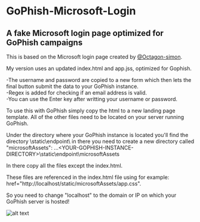 # GoPhish-Microsoft-Login
## A fake Microsoft login page optimized for GoPhish campaigns

This is based on the Microsoft login page created by [@Octagon-simon](https://github.com/Octagon-simon).

My version uses an updated index.html and app.jss, optimized for Gophish.

-The username and password are copied to a new form which then lets the final button submit the data to your GoPhish instance.<br />
-Regex is added for checking if an email address is valid.<br />
-You can use the Enter key after writting your username or password.<br />

To use this with GoPhish simply copy the html to a new landing page template.
All of the other files need to be located on your server running GoPhish.

Under the directory where your GoPhish instance is located you'll find the directory \static\endpoint\ in there you need to create a new directory called "microsoftAssets":
...\<YOUR-GOPHISH-INSTANCE-DIRECTORY>\static\endpoint\microsoftAssets

In there copy all the files except the index.html.

These files are referenced in the index.html file using for example: href="http://localhost/static/microsoftAssets/app.css".

So you need to change "localhost" to the domain or IP on which your GoPhish server is hosted!

![alt text](https://github.com/jole583/GoPhish-Microsoft-Login/blob/main/previewGIF.gif)
